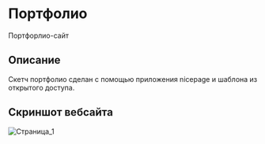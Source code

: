 # Портфолио
Портфорлио-сайт
## Описание
Скетч портфолио сделан с помощью приложения nicepage и шаблона из открытого доступа.
## Скриншот вебсайта
![Страница_1](https://github.com/Sazzukki/portfolio/assets/133952979/7a98e92e-4ed4-4ea1-ade8-c2dc65e2af0e)
